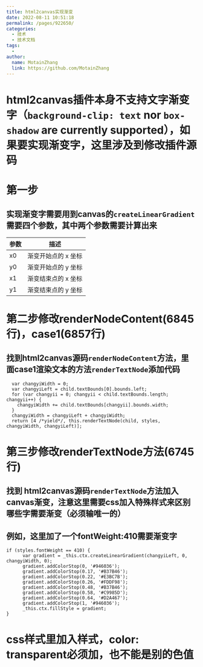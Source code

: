 ```yaml
---
title: html2canvas实现渐变
date: 2022-08-11 10:51:18
permalink: /pages/922650/
categories:
  - 技术
  - 技术文档
tags:
  -
author:
  name: MotainZhang
  link: https://github.com/MotainZhang
---
```


# html2canvas插件本身不支持文字渐变字（`background-clip: text` nor `box-shadow` are currently supported），如果要实现渐变字，这里涉及到修改插件源码

# 第一步

## 实现渐变字需要用到canvas的`createLinearGradient`需要四个参数，其中两个参数需要计算出来

| 参数 | 描述 |
| --- | --- |
| x0 | 渐变开始点的 x 坐标 |
| y0 | 渐变开始点的 y 坐标 |
| x1 | 渐变结束点的 x 坐标 |
| y1 | 渐变结束点的 y 坐标 |

# 第二步修改renderNodeContent(6845行)，case1(6857行)

## 找到html2canvas源码`renderNodeContent`方法，里面case1渲染文本的方法`renderTextNode`添加代码

```
  var changyiWidth = 0;
  var changyiLeft = child.textBounds[0].bounds.left;
  for (var changyii = 0; changyii < child.textBounds.length; changyii++) {
	changyiWidth += child.textBounds[changyii].bounds.width;
  }
  changyiWidth = changyiLeft + changyiWidth;
  return [4 /*yield*/, this.renderTextNode(child, styles, changyiWidth, changyiLeft)];
```

# 第三步修改renderTextNode方法(6745行)

## 找到 html2canvas源码`renderTextNode`方法加入canvas渐变，注意这里需要css加入特殊样式来区别哪些字需要渐变（必须输唯一的）

## 例如，这里加了一个fontWeight:410需要渐变字

```
if (styles.fontWeight == 410) {
	  var gradient = _this.ctx.createLinearGradient(changyiLeft, 0, changyiWidth, 0);
	  gradient.addColorStop(0, '#946036');
	  gradient.addColorStop(0.17, '#B37B46');
	  gradient.addColorStop(0.22, '#E3BC7B');
	  gradient.addColorStop(0.26, '#FDDF98');
	  gradient.addColorStop(0.48, '#B37B46');
	  gradient.addColorStop(0.58, '#C9985D');
	  gradient.addColorStop(0.64, '#D2A467');
	  gradient.addColorStop(1, '#946036');
	  _this.ctx.fillStyle = gradient;
}
```

# css样式里加入样式，color: transparent必须加，也不能是别的色值
